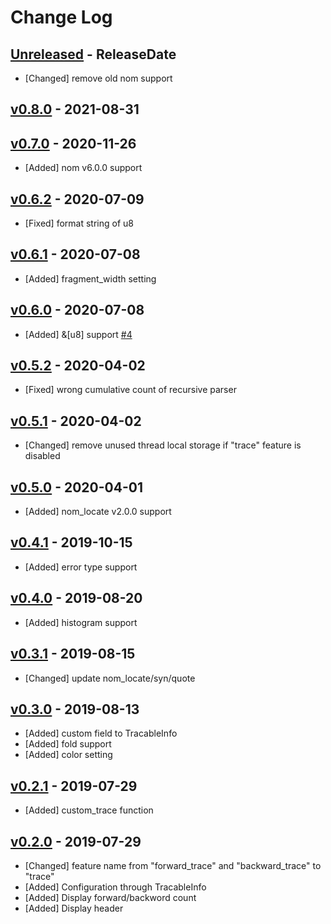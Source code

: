 # Change Log

## [Unreleased](https://github.com/dalance/nom-tracable/compare/v0.8.0...Unreleased) - ReleaseDate

* [Changed] remove old nom support

## [v0.8.0](https://github.com/dalance/nom-tracable/compare/v0.7.0...v0.8.0) - 2021-08-31

## [v0.7.0](https://github.com/dalance/nom-tracable/compare/v0.6.2...v0.7.0) - 2020-11-26

* [Added] nom v6.0.0 support

## [v0.6.2](https://github.com/dalance/nom-tracable/compare/v0.6.1...v0.6.2) - 2020-07-09

* [Fixed] format string of u8

## [v0.6.1](https://github.com/dalance/nom-tracable/compare/v0.6.0...v0.6.1) - 2020-07-08

* [Added] fragment_width setting

## [v0.6.0](https://github.com/dalance/nom-tracable/compare/v0.5.2...v0.6.0) - 2020-07-08

* [Added] &[u8] support [#4](https://github.com/dalance/nom-tracable/issues/4)

## [v0.5.2](https://github.com/dalance/nom-tracable/compare/v0.5.1...v0.5.2) - 2020-04-02

* [Fixed] wrong cumulative count of recursive parser

## [v0.5.1](https://github.com/dalance/nom-tracable/compare/v0.5.0...v0.5.1) - 2020-04-02

* [Changed] remove unused thread local storage if "trace" feature is disabled

## [v0.5.0](https://github.com/dalance/nom-tracable/compare/v0.4.1...v0.5.0) - 2020-04-01

* [Added] nom_locate v2.0.0 support

## [v0.4.1](https://github.com/dalance/nom-tracable/compare/v0.4.0...v0.4.1) - 2019-10-15

* [Added] error type support

## [v0.4.0](https://github.com/dalance/nom-tracable/compare/v0.3.1...v0.4.0) - 2019-08-20

* [Added] histogram support

## [v0.3.1](https://github.com/dalance/nom-tracable/compare/v0.3.0...v0.3.1) - 2019-08-15

* [Changed] update nom_locate/syn/quote

## [v0.3.0](https://github.com/dalance/nom-tracable/compare/v0.2.1...v0.3.0) - 2019-08-13

* [Added] custom field to TracableInfo
* [Added] fold support
* [Added] color setting

## [v0.2.1](https://github.com/dalance/nom-tracable/compare/v0.2.0...v0.2.1) - 2019-07-29

* [Added] custom_trace function

## [v0.2.0](https://github.com/dalance/nom-packrat/compare/v0.1.1...v0.2.0) - 2019-07-29

* [Changed] feature name from "forward_trace" and "backward_trace" to "trace"
* [Added] Configuration through TracableInfo
* [Added] Display forward/backword count
* [Added] Display header

